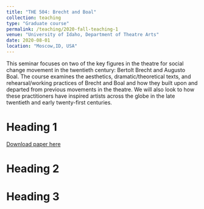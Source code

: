 ```yaml
---
title: "THE 504: Brecht and Boal"
collection: teaching
type: "Graduate course"
permalink: /teaching/2020-fall-teaching-1
venue: "University of Idaho, Department of Theatre Arts"
date: 2020-08-01
location: "Moscow,ID, USA"
---
```


This seminar focuses on two of the key figures in the theatre for social change movement in the twentieth century: Bertolt Brecht and Augusto Boal. The course examines the aesthetics, dramatic/theoretical texts, and rehearsal/working practices of Brecht and Boal and how they built upon and departed from previous movements in the theatre. We will also look to how these practitioners have inspired artists across the globe in the late twentieth and early twenty-first centuries. 


Heading 1
======
[Download paper here](http://academicpages.github.io/files/the504brechtandboal.pdf)

Heading 2
======

Heading 3
======